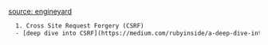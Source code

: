 [source: engineyard](https://www.engineyard.com/blog/ruby-on-rails-security-checklist)

```html
  1. Cross Site Request Forgery (CSRF)
  - [deep dive into CSRF](https://medium.com/rubyinside/a-deep-dive-into-csrf-protection-in-rails-19fa0a42c0ef)
```